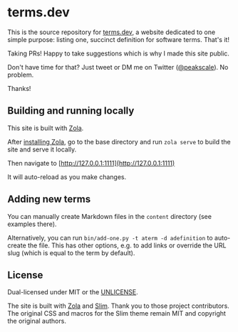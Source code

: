# terms.dev

This is the source repository for [terms.dev](https://terms.dev), a website dedicated to one
simple purpose: listing one, succinct definition for software terms. That's it!

Taking PRs! Happy to take suggestions which is why I made this site public.

Don't have time for that? Just tweet or DM me on Twitter
([@peakscale](https://twitter.com/peakscale)). No problem.

Thanks!

## Building and running locally

This site is built with [Zola](https://www.getzola.org/).

After [installing Zola](https://www.getzola.org/documentation/getting-started/installation/), go
to the base directory and run `zola serve` to build the site and serve it locally.

Then navigate to [http://127.0.0.1:1111](http://127.0.0.1:1111)

It will auto-reload as you make changes.

## Adding new terms

You can manually create Markdown files in the `content` directory (see examples there).

Alternatively, you can run `bin/add-one.py -t aterm -d adefinition` to auto-create the file.
This has other options, e.g. to add links or override the URL slug (which is equal to the term
by default).

## License

Dual-licensed under MIT or the [UNLICENSE](https://unlicense.org).

The site is built with [Zola](https://getzola.org) and [Slim](https://github.com/jameshclrk/zola-slim).
Thank you to those project contributors. The original CSS and macros for the Slim theme remain MIT
and copyright the original authors.
